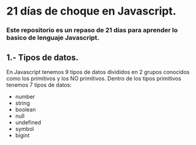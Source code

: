# 21 días de choque en Javascript.
### Este repositorio es un repaso de 21 días para aprender lo basico de lenguaje Javascript.

## 1.- Tipos de datos.

En Javascript tenemos 9 tipos de datos divididos en 2 grupos conocidos como los primitivos y los NO primitivos.
Dentro de los tipos primitivos tenemos 7 tipos de datos:

* number 
* string
* boolean
* null
* undefined
* symbol
* bigint
